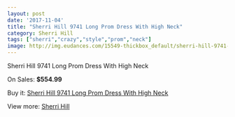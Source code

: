 ```yaml
---
layout: post
date: '2017-11-04'
title: "Sherri Hill 9741 Long Prom Dress With High Neck"
category: Sherri Hill
tags: ["sherri","crazy","style","prom","neck"]
image: http://img.eudances.com/15549-thickbox_default/sherri-hill-9741-long-prom-dress-with-high-neck.jpg
---
```

Sherri Hill 9741 Long Prom Dress With High Neck

On Sales: **$554.99**
<a href="https://www.eudances.com/en/sherri-hill/4598-sherri-hill-9741-long-prom-dress-with-high-neck.html"><amp-img layout="responsive" width="600" height="600" src="//img.eudances.com/15549-thickbox_default/sherri-hill-9741-long-prom-dress-with-high-neck.jpg" alt="Sherri Hill 9741 Long Prom Dress With High Neck 0" /></a>

Buy it: [Sherri Hill 9741 Long Prom Dress With High Neck](https://www.eudances.com/en/sherri-hill/4598-sherri-hill-9741-long-prom-dress-with-high-neck.html "Sherri Hill 9741 Long Prom Dress With High Neck")

View more: [Sherri Hill](https://www.eudances.com/en/80-Sherri-Hill "Sherri Hill")